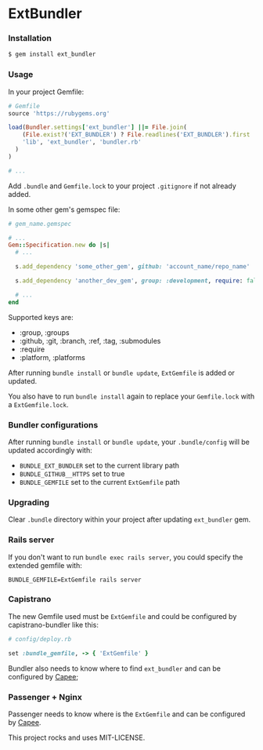 # ExtBundler

### Installation

```bash
$ gem install ext_bundler
```

### Usage

In your project Gemfile:

```ruby
# Gemfile
source 'https://rubygems.org'

load(Bundler.settings['ext_bundler'] ||= File.join(
    (File.exist?('EXT_BUNDLER') ? File.readlines('EXT_BUNDLER').first : `gem path ext_bundler`).strip,
    'lib', 'ext_bundler', 'bundler.rb'
  )
)

# ...
```

Add `.bundle` and `Gemfile.lock` to your project `.gitignore` if not already added.

In some other gem's gemspec file:

```ruby
# gem_name.gemspec

# ...
Gem::Specification.new do |s|
  # ...

  s.add_dependency 'some_other_gem', github: 'account_name/repo_name'

  s.add_dependency 'another_dev_gem', group: :development, require: false

  # ...
end
```

Supported keys are:

- :group, :groups
- :github, :git, :branch, :ref, :tag, :submodules
- :require
- :platform, :platforms

After running `bundle install` or `bundle update`, `ExtGemfile` is added or updated.

You also have to run `bundle install` again to replace your `Gemfile.lock` with a `ExtGemfile.lock`.

### Bundler configurations

After running `bundle install` or `bundle update`, your `.bundle/config` will be updated accordingly with:

- `BUNDLE_EXT_BUNDLER` set to the current library path
- `BUNDLE_GITHUB__HTTPS` set to true
- `BUNDLE_GEMFILE` set to the current `ExtGemfile` path

### Upgrading

Clear `.bundle` directory within your project after updating `ext_bundler` gem.

### Rails server

If you don't want to run `bundle exec rails server`, you could specify the extended gemfile with:

`BUNDLE_GEMFILE=ExtGemfile rails server`

### Capistrano

The new Gemfile used must be `ExtGemfile` and could be configured by capistrano-bundler like this:

```ruby
# config/deploy.rb

set :bundle_gemfile, -> { 'ExtGemfile' }
```

Bundler also needs to know where to find `ext_bundler` and can be configured by [Capee](https://github.com/patleb/capee/blob/master/lib/capistrano/tasks/capee/deploy.rb#L51);

### Passenger + Nginx

Passenger needs to know where is the `ExtGemfile` and can be configured by [Capee](https://github.com/patleb/capee/blob/master/config/nginx.app.conf.erb#L31).

This project rocks and uses MIT-LICENSE.
